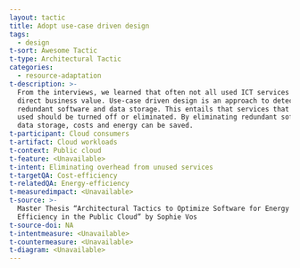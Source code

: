 ```yaml
---
layout: tactic
title: Adopt use-case driven design
tags:
  - design
t-sort: Awesome Tactic
t-type: Architectural Tactic
categories:
  - resource-adaptation
t-description: >-
  From the interviews, we learned that often not all used ICT services create
  direct business value. Use-case driven design is an approach to detect
  redundant software and data storage. This entails that services that are not
  used should be turned off or eliminated. By eliminating redundant software and
  data storage, costs and energy can be saved.
t-participant: Cloud consumers
t-artifact: Cloud workloads
t-context: Public cloud
t-feature: <Unavailable>
t-intent: Eliminating overhead from unused services
t-targetQA: Cost-efficiency
t-relatedQA: Energy-efficiency
t-measuredimpact: <Unavailable>
t-source: >-
  Master Thesis “Architectural Tactics to Optimize Software for Energy
  Efficiency in the Public Cloud” by Sophie Vos
t-source-doi: NA
t-intentmeasure: <Unavailable>
t-countermeasure: <Unavailable>
t-diagram: <Unavailable>
---
```


